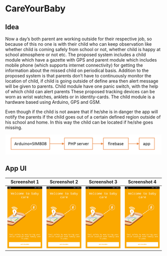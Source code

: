 # CareYourBaby

## Idea

Now a day’s both parent are working outside for their respective job, so because of this no one is with their child who can keep observation like whether child is coming safely from school or not, whether child is happy at school atmosphere or not etc. The proposed system includes a child module which have a gazette with GPS and parent module which includes mobile phone (which supports internet connectivity) for getting the information about the missed child on periodical basis. Addition to the proposed system is that parents don’t have to continuously monitor the location of child, if child is going outside of define area then alert message will be given to parents. Child module have one panic switch, with the help of which child can alert parents These proposed tracking devices can be worn as wrist watches, anklets or in identity-cards. The child module is a hardware based using Arduino, GPS and GSM. 
 
Even though if the child is not aware that if he/she is in danger the app will notify the parents if the child goes out of a certain defined region outside of his school and home. In this way the child can be located if he/she goes missing. 

![Architecture](https://raw.githubusercontent.com/rabi-shankar/CareYourBaby/master/architecture.PNG)


## App UI

Screenshot 1             |  Screenshot 2         |Screenshot 3     |Screenshot 4  
:-------------------------:|:-------------------------:|:-------------------------:|:-------------------------:
![UI1](https://github.com/rabi-shankar/CareYourBaby/blob/master/UI/Screenshot_2017-03-16-19-09-42-433.jpeg)  |  ![UI2](https://github.com/rabi-shankar/CareYourBaby/blob/master/UI/Screenshot_2017-03-16-19-09-42-433.jpeg) | ![UI3](https://github.com/rabi-shankar/CareYourBaby/blob/master/UI/Screenshot_2017-03-16-19-09-42-433.jpeg) | ![UI4](https://github.com/rabi-shankar/CareYourBaby/blob/master/UI/Screenshot_2017-03-16-19-09-42-433.jpeg) 

